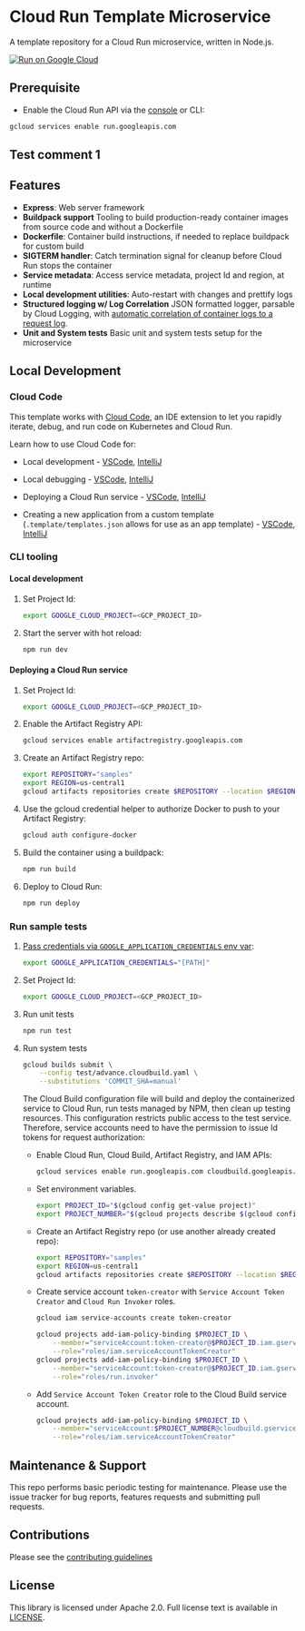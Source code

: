 # Cloud Run Template Microservice

A template repository for a Cloud Run microservice, written in Node.js.

[![Run on Google Cloud](https://deploy.cloud.run/button.svg)](https://deploy.cloud.run)

## Prerequisite

- Enable the Cloud Run API via the [console](https://console.cloud.google.com/apis/library/run.googleapis.com?_ga=2.124941642.1555267850.1615248624-203055525.1615245957) or CLI:

```bash
gcloud services enable run.googleapis.com
```

## Test comment 1

## Features

- **Express**: Web server framework
- **Buildpack support** Tooling to build production-ready container images from source code and without a Dockerfile
- **Dockerfile**: Container build instructions, if needed to replace buildpack for custom build
- **SIGTERM handler**: Catch termination signal for cleanup before Cloud Run stops the container
- **Service metadata**: Access service metadata, project Id and region, at runtime
- **Local development utilities**: Auto-restart with changes and prettify logs
- **Structured logging w/ Log Correlation** JSON formatted logger, parsable by Cloud Logging, with [automatic correlation of container logs to a request log](https://cloud.google.com/run/docs/logging#correlate-logs).
- **Unit and System tests** Basic unit and system tests setup for the microservice

## Local Development

### Cloud Code

This template works with [Cloud Code](https://cloud.google.com/code), an IDE extension
to let you rapidly iterate, debug, and run code on Kubernetes and Cloud Run.

Learn how to use Cloud Code for:

- Local development - [VSCode](https://cloud.google.com/code/docs/vscode/developing-a-cloud-run-service), [IntelliJ](https://cloud.google.com/code/docs/intellij/developing-a-cloud-run-service)

- Local debugging - [VSCode](https://cloud.google.com/code/docs/vscode/debugging-a-cloud-run-service), [IntelliJ](https://cloud.google.com/code/docs/intellij/debugging-a-cloud-run-service)

- Deploying a Cloud Run service - [VSCode](https://cloud.google.com/code/docs/vscode/deploying-a-cloud-run-service), [IntelliJ](https://cloud.google.com/code/docs/intellij/deploying-a-cloud-run-service)
- Creating a new application from a custom template (`.template/templates.json` allows for use as an app template) - [VSCode](https://cloud.google.com/code/docs/vscode/create-app-from-custom-template), [IntelliJ](https://cloud.google.com/code/docs/intellij/create-app-from-custom-template)

### CLI tooling

#### Local development

1. Set Project Id:
   ```bash
   export GOOGLE_CLOUD_PROJECT=<GCP_PROJECT_ID>
   ```
2. Start the server with hot reload:
   ```bash
   npm run dev
   ```

#### Deploying a Cloud Run service

1. Set Project Id:

   ```bash
   export GOOGLE_CLOUD_PROJECT=<GCP_PROJECT_ID>
   ```

1. Enable the Artifact Registry API:

   ```bash
   gcloud services enable artifactregistry.googleapis.com
   ```

1. Create an Artifact Registry repo:

   ```bash
   export REPOSITORY="samples"
   export REGION=us-central1
   gcloud artifacts repositories create $REPOSITORY --location $REGION --repository-format "docker"
   ```

1. Use the gcloud credential helper to authorize Docker to push to your Artifact Registry:

   ```bash
   gcloud auth configure-docker
   ```

1. Build the container using a buildpack:
   ```bash
   npm run build
   ```
1. Deploy to Cloud Run:
   ```bash
   npm run deploy
   ```

### Run sample tests

1. [Pass credentials via `GOOGLE_APPLICATION_CREDENTIALS` env var](https://cloud.google.com/docs/authentication/production#passing_variable):

   ```bash
   export GOOGLE_APPLICATION_CREDENTIALS="[PATH]"
   ```

2. Set Project Id:
   ```bash
   export GOOGLE_CLOUD_PROJECT=<GCP_PROJECT_ID>
   ```
3. Run unit tests

   ```bash
   npm run test
   ```

4. Run system tests

   ```bash
   gcloud builds submit \
       --config test/advance.cloudbuild.yaml \
       --substitutions 'COMMIT_SHA=manual'
   ```

   The Cloud Build configuration file will build and deploy the containerized service
   to Cloud Run, run tests managed by NPM, then clean up testing resources. This configuration restricts public
   access to the test service. Therefore, service accounts need to have the permission to issue Id tokens for request authorization:

   - Enable Cloud Run, Cloud Build, Artifact Registry, and IAM APIs:

     ```bash
     gcloud services enable run.googleapis.com cloudbuild.googleapis.com iamcredentials.googleapis.com artifactregistry.googleapis.com
     ```

   - Set environment variables.

     ```bash
     export PROJECT_ID="$(gcloud config get-value project)"
     export PROJECT_NUMBER="$(gcloud projects describe $(gcloud config get-value project) --format='value(projectNumber)')"
     ```

   - Create an Artifact Registry repo (or use another already created repo):

     ```bash
     export REPOSITORY="samples"
     export REGION=us-central1
     gcloud artifacts repositories create $REPOSITORY --location $REGION --repository-format "docker"
     ```

   - Create service account `token-creator` with `Service Account Token Creator` and `Cloud Run Invoker` roles.

     ```bash
     gcloud iam service-accounts create token-creator

     gcloud projects add-iam-policy-binding $PROJECT_ID \
         --member="serviceAccount:token-creator@$PROJECT_ID.iam.gserviceaccount.com" \
         --role="roles/iam.serviceAccountTokenCreator"
     gcloud projects add-iam-policy-binding $PROJECT_ID \
         --member="serviceAccount:token-creator@$PROJECT_ID.iam.gserviceaccount.com" \
         --role="roles/run.invoker"
     ```

   - Add `Service Account Token Creator` role to the Cloud Build service account.
     ```bash
     gcloud projects add-iam-policy-binding $PROJECT_ID \
         --member="serviceAccount:$PROJECT_NUMBER@cloudbuild.gserviceaccount.com" \
         --role="roles/iam.serviceAccountTokenCreator"
     ```

## Maintenance & Support

This repo performs basic periodic testing for maintenance. Please use the issue tracker for bug reports, features requests and submitting pull requests.

## Contributions

Please see the [contributing guidelines](CONTRIBUTING.md)

## License

This library is licensed under Apache 2.0. Full license text is available in [LICENSE](LICENSE).
